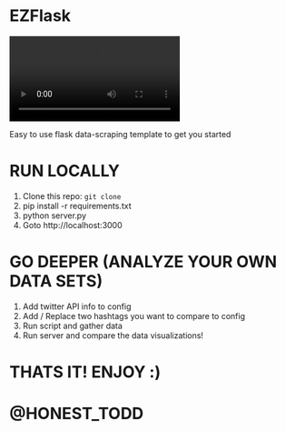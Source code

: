 
# EZFlask 

![](https://github.com/honest-todd/EZFlask/blob/master/static/EZthumbnail.mov)

Easy to use flask data-scraping template to get you started


# RUN LOCALLY
1. Clone this repo: `git clone `
2. pip install -r requirements.txt
3. python server.py
4. Goto http://localhost:3000

# GO DEEPER (ANALYZE YOUR OWN DATA SETS)
1. Add twitter API info to config
2. Add / Replace two hashtags you want to compare to config
3. Run script and gather data
4. Run server and compare the data visualizations! 

# THATS IT! ENJOY :)
# @HONEST_TODD
